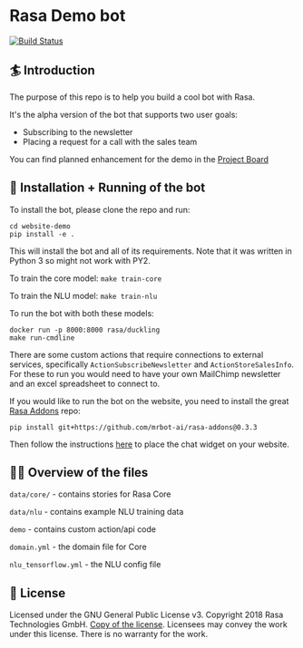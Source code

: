 # Rasa Demo bot
[![Build Status](https://travis-ci.com/RasaHQ/killer-demo.svg?branch=master)](https://travis-ci.com/RasaHQ/killer-demo)

## :surfer: Introduction
The purpose of this repo is to help you build a cool bot with Rasa.

It's the alpha version of the bot that supports two user goals:
- Subscribing to the newsletter
- Placing a request for a call with the sales team

You can find planned enhancement for the demo in the [Project Board](https://github.com/RasaHQ/killer-demo/projects/1)

## 🤖 Installation + Running of the bot

To install the bot, please clone the repo and run:

```
cd website-demo
pip install -e .
```
This will install the bot and all of its requirements.
Note that it was written in Python 3 so might not work with PY2.

To train the core model: `make train-core`

To train the NLU model: `make train-nlu`

To run the bot with both these models:
```
docker run -p 8000:8000 rasa/duckling
make run-cmdline
```

There are some custom actions that require connections to external services, specifically `ActionSubscribeNewsletter` and `ActionStoreSalesInfo`. For these to run you would need to have your own MailChimp newsletter and an excel spreadsheet to connect to.

If you would like to run the bot on the website, you need to install the great [Rasa Addons](https://github.com/mrbot-ai/rasa-addons) repo:
```
pip install git+https://github.com/mrbot-ai/rasa-addons@0.3.3
```
Then follow the instructions [here](https://github.com/mrbot-ai/rasa-webchat) to place the chat widget on your website.

## 👩‍💻 Overview of the files

`data/core/` - contains stories for Rasa Core

`data/nlu` - contains example NLU training data

`demo` - contains custom action/api code

`domain.yml` - the domain file for Core

`nlu_tensorflow.yml` - the NLU config file


## :gift: License
Licensed under the GNU General Public License v3. Copyright 2018 Rasa Technologies GmbH. [Copy of the license](https://github.com/RasaHQ/killer-demo/blob/master/LICENSE). Licensees may convey the work under this license. There is no warranty for the work.
